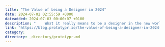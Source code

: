 ```yaml
---
title: "The Value of being a Designer in 2024"
date: 2024-07-02 02:55:59 +0000
dateadded: 2024-07-03 00:00:07 +0100
description: "    What it really means to be a designer in the new world of automation, design systems, and AI  Continue reading on Prototypr »  "
link: "https://blog.prototypr.io/the-value-of-being-a-designer-in-2024-85cedcd7fe15?source=rss----eb297ea1161a---4"
category:
directory: _directory/prototypr.md
---
```

